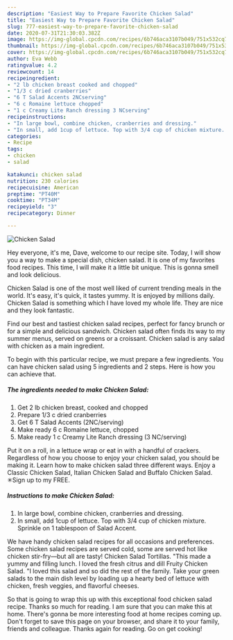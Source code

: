 ```yaml
---
description: "Easiest Way to Prepare Favorite Chicken Salad"
title: "Easiest Way to Prepare Favorite Chicken Salad"
slug: 777-easiest-way-to-prepare-favorite-chicken-salad
date: 2020-07-31T21:30:03.382Z
image: https://img-global.cpcdn.com/recipes/6b746aca3107b049/751x532cq70/chicken-salad-recipe-main-photo.jpg
thumbnail: https://img-global.cpcdn.com/recipes/6b746aca3107b049/751x532cq70/chicken-salad-recipe-main-photo.jpg
cover: https://img-global.cpcdn.com/recipes/6b746aca3107b049/751x532cq70/chicken-salad-recipe-main-photo.jpg
author: Eva Webb
ratingvalue: 4.2
reviewcount: 14
recipeingredient:
- "2 lb chicken breast cooked and chopped"
- "1/3 c dried cranberries"
- "6 T Salad Accents 2NCserving"
- "6 c Romaine lettuce chopped"
- "1 c Creamy Lite Ranch dressing 3 NCserving"
recipeinstructions:
- "In large bowl, combine chicken, cranberries and dressing."
- "In small, add 1cup of lettuce. Top with 3/4 cup of chicken mixture. Sprinkle on 1 tablespoon of Salad Accent."
categories:
- Recipe
tags:
- chicken
- salad

katakunci: chicken salad 
nutrition: 230 calories
recipecuisine: American
preptime: "PT40M"
cooktime: "PT34M"
recipeyield: "3"
recipecategory: Dinner

---
```



![Chicken Salad](https://img-global.cpcdn.com/recipes/6b746aca3107b049/751x532cq70/chicken-salad-recipe-main-photo.jpg)

Hey everyone, it's me, Dave, welcome to our recipe site. Today, I will show you a way to make a special dish, chicken salad. It is one of my favorites food recipes. This time, I will make it a little bit unique. This is gonna smell and look delicious.

Chicken Salad is one of the most well liked of current trending meals in the world. It's easy, it's quick, it tastes yummy. It is enjoyed by millions daily. Chicken Salad is something which I have loved my whole life. They are nice and they look fantastic.

Find our best and tastiest chicken salad recipes, perfect for fancy brunch or for a simple and delicious sandwich. Chicken salad often finds its way to my summer menus, served on greens or a croissant. Chicken salad is any salad with chicken as a main ingredient.


To begin with this particular recipe, we must prepare a few ingredients. You can have chicken salad using 5 ingredients and 2 steps. Here is how you can achieve that.

<!--inarticleads1-->

##### The ingredients needed to make Chicken Salad:

1. Get 2 lb chicken breast, cooked and chopped
1. Prepare 1/3 c dried cranberries
1. Get 6 T Salad Accents (2NC/serving)
1. Make ready 6 c Romaine lettuce, chopped
1. Make ready 1 c Creamy Lite Ranch dressing (3 NC/serving)


Put it on a roll, in a lettuce wrap or eat in with a handful of crackers. Regardless of how you choose to enjoy your chicken salad, you should be making it. Learn how to make chicken salad three different ways. Enjoy a Classic Chicken Salad, Italian Chicken Salad and Buffalo Chicken Salad. ✳︎Sign up to my FREE. 

<!--inarticleads2-->

##### Instructions to make Chicken Salad:

1. In large bowl, combine chicken, cranberries and dressing.
1. In small, add 1cup of lettuce. Top with 3/4 cup of chicken mixture. Sprinkle on 1 tablespoon of Salad Accent.


We have handy chicken salad recipes for all occasions and preferences. Some chicken salad recipes are served cold, some are served hot like chicken stir-fry—but all are tasty! Chicken Salad Tortillas. &#34;This made a yummy and filling lunch. I loved the fresh citrus and dill Fruity Chicken Salad. &#34;I loved this salad and so did the rest of the family. Take your green salads to the main dish level by loading up a hearty bed of lettuce with chicken, fresh veggies, and flavorful cheeses. 

So that is going to wrap this up with this exceptional food chicken salad recipe. Thanks so much for reading. I am sure that you can make this at home. There's gonna be more interesting food at home recipes coming up. Don't forget to save this page on your browser, and share it to your family, friends and colleague. Thanks again for reading. Go on get cooking!
